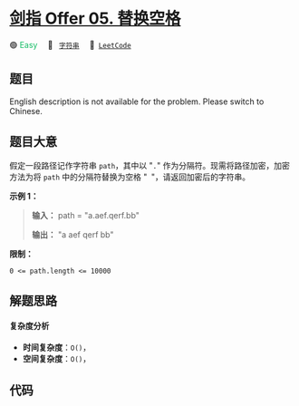 # [剑指 Offer 05. 替换空格](https://leetcode.cn/problems/ti-huan-kong-ge-lcof)

🟢 <font color=#15bd66>Easy</font>&emsp; 🔖&ensp; [`字符串`](/leetcode-js/outline/tag/string.md)&emsp; 🔗&ensp;[`LeetCode`](https://leetcode.cn/problems/ti-huan-kong-ge-lcof)

## 题目

English description is not available for the problem. Please switch to
Chinese.


## 题目大意

假定一段路径记作字符串 `path`，其中以 "`.`" 作为分隔符。现需将路径加密，加密方法为将 `path` 中的分隔符替换为空格 "`
`"，请返回加密后的字符串。



**示例 1：**

> 
> 
> 
> 
> 
> **输入：** path = "a.aef.qerf.bb"
> 
> 
> 
> **输出：** "a aef qerf bb"
> 
> 
> 
> 



**限制：**

`0 <= path.length <= 10000`


## 解题思路

#### 复杂度分析

- **时间复杂度**：`O()`，
- **空间复杂度**：`O()`，

## 代码

```javascript

```